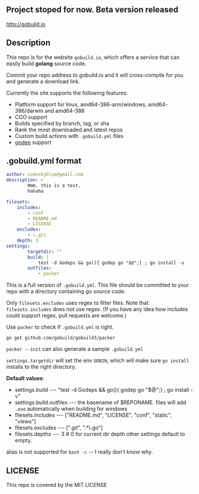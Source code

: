 ## Project stoped for now. Beta version released

<http://gobuild.io>

## Description
This repo is for the website `gobuild.io`, which offers a service that can easily build **golang** source code.

Commit your repo address to gobuild.io and it will cross-compile for you and generate a download link.

Currently the site supports the following features:

* Platform support for linux, amd64-386-arm/windows, amd64-386/darwin and amd64-386
* CGO support
* Builds specified by branch, tag, or sha
* Rank the most downloaded and latest repos
* Custom build actions with `.gobuild.yml` files
* [godep](https://github.com/tools/godep) support

## .gobuild.yml format

```yaml
author: codeskyblue@gmail.com
description: >
        Hmm. this is a test.
        hahaha

filesets:
    includes:
        - conf
        - README.md
        - LICENSE
    excludes:
        - \.git
	depth: 3
settings:
        targetdir: ""
        build: |
			test -d Godeps && go(){ godep go "$@";} ; go install -v
        outfiles:
            - packer
```
This is a full version of `.gobuild.yml`. This file should be committed to your repo with a directory containing go source code.

Only `filesets.excludes` uses regex to filter files. Note that `filesets.includes` does *not* use regex.
(If you have any idea how includes could support regex, pull requests are welcome.)

Use `packer` to check if `.gobuild.yml` is right.

	go get github.com/gobuild/gobuild3/packer

`packer --init` can also generate a sample `.gobuild.yml`

`settings.targetdir` will set the env `GOBIN`, which will make sure `go install` installs to the right directory.

**Default values**:

* settings.build --- "test -d Godeps && go(){ godep go "$@";} ; go install -v"
* settings.build.outfiles --- the basename of $REPONAME. files will add `.exe` automatically when building for windows
* filesets.includes --- ["README.md", "LICENSE", "conf", "static", "views"]
* filesets.excludes --- ["\.git", ".*\\.go"]
* filesets.depths --- 3  # 0 for current dir depth
other settings default to empty.

alias is not supported for `bash -c` -- I really don't know why.

## LICENSE
This repo is covered by the MIT LICENSE
